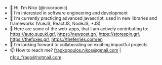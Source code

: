 - 👋 Hi, I’m Niko (@nicorponic)
- 👀 I’m interested in software engineering and development
- 🌱 I’m currently practicing advanced javascript, used in new libraries and frameworks (VueJS, ReactJS, NodeJS, *JS)
- 💼 Here are some of the web-apps, that I am actively contributing to: https://auto.suzuki.gr/,  https://newpost.gr/,  https://storespin.gr/,
      https://thefoxes.gr/, https://theferries.com/en
- 💞️ I’m looking forward to collaborating on exciting impactful projects
- 📫 How to reach me? fragkopoulos.nikos@gmail.com | n1co_frago@hotmail.com

<!---
nicorponic/nicorponic is a ✨ special ✨ repository because its `README.md` (this file) appears on your GitHub profile.
You can click the Preview link to take a look at your changes.
--->
